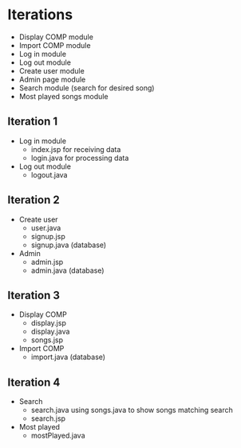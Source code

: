 # Iterations

* Display COMP module
* Import COMP module
* Log in module
* Log out module
* Create user module
* Admin page module
* Search module (search for desired song)
* Most played songs module

## Iteration 1

* Log in module
    * index.jsp for receiving data
    * login.java for processing data
* Log out module
    * logout.java

## Iteration 2

* Create user
    * user.java
    * signup.jsp 
    * signup.java (database)
* Admin
    * admin.jsp
    * admin.java (database)

## Iteration 3

* Display COMP
    * display.jsp
    * display.java
    * songs.jsp
* Import COMP
    * import.java (database)

## Iteration 4

* Search
    * search.java using songs.java to show songs matching search
    * search.jsp  
* Most played
    * mostPlayed.java